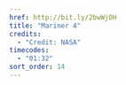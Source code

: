 ```yaml
---
href: http://bit.ly/2bwWjOH
title: "Mariner 4"
credits:
  - "Credit: NASA"
timecodes:
  - "01:32"
sort_order: 14
---
```

